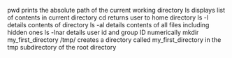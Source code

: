 pwd prints the absolute path of the current working directory
ls displays list of contents in current directory
cd returns user to home directory
ls -l details contents of directory
ls -al details contents of all files including hidden ones
ls -lnar details  user id and group ID numerically
mkdir my_first_directory /tmp/ creates a directory called my_first_directory in the tmp subdirectory of the root directory
